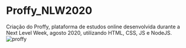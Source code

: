 # Proffy_NLW2020
Criação do Proffy, plataforma de estudos online desenvolvida durante a Next Level Week, agosto 2020, utilizando HTML, CSS, JS e  NodeJS.
![proffy](https://user-images.githubusercontent.com/13524043/89454049-8357da00-d736-11ea-8b53-26ea098e5287.jpg)




